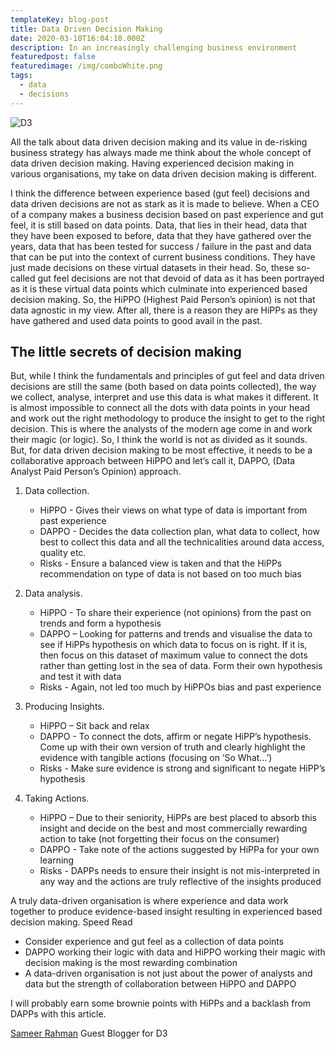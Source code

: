 ```yaml
---
templateKey: blog-post
title: Data Driven Decision Making
date: 2020-03-10T16:04:10.000Z
description: In an increasingly challenging business environment
featuredpost: false
featuredimage: /img/comboWhite.png
tags:
  - data
  - decisions
---
```

![D3](/img/comboWhite.png)

All the talk about data driven decision making and its value in de-risking business strategy
has always made me think about the whole concept of data driven decision making. Having
experienced decision making in various organisations, my take on data driven decision
making is different.

I think the difference between experience based (gut feel) decisions and data driven
decisions are not as stark as it is made to believe. When a CEO of a company makes a
business decision based on past experience and gut feel, it is still based on data points.
Data, that lies in their head, data that they have been exposed to before, data that they have
gathered over the years, data that has been tested for success / failure in the past and data
that can be put into the context of current business conditions. They have just made
decisions on these virtual datasets in their head. So, these so-called gut feel decisions are
not that devoid of data as it has been portrayed as it is these virtual data points which
culminate into experienced based decision making. So, the HiPPO (Highest Paid Person’s
opinion) is not that data agnostic in my view. After all, there is a reason they are HiPPs as
they have gathered and used data points to good avail in the past.



## The little secrets of decision making

But, while I think the fundamentals and principles of gut feel and data driven decisions are
still the same (both based on data points collected), the way we collect, analyse, interpret
and use this data is what makes it different. It is almost impossible to connect all the dots
with data points in your head and work out the right methodology to produce the insight to
get to the right decision. This is where the analysts of the modern age come in and work
their magic (or logic). So, I think the world is not as divided as it sounds. But, for data driven
decision making to be most effective, it needs to be a collaborative approach between
HiPPO and let’s call it, DAPPO, (Data Analyst Paid Person’s Opinion) approach.

1. Data collection.
    *	HiPPO - Gives their views on what type of data is important from past experience
    *	DAPPO - Decides the data collection plan, what data to collect, how best to collect this data and all the technicalities around data access, quality etc.
    *	Risks - Ensure a balanced view is taken and that the HiPPs recommendation on type of data is not based on too much bias

2. Data analysis.
    *	HiPPO - To share their experience (not opinions) from the past on trends and form a hypothesis
    *	DAPPO – Looking for patterns and trends and visualise the data to see if HiPPs hypothesis on which data to focus on is right. If it is, then focus on this dataset of maximum value to connect the dots rather than getting lost in the sea of data. Form their own hypothesis and test it with data
    *	Risks - Again, not led too much by HiPPOs bias and past experience

3. Producing Insights.
    *	HiPPO – Sit back and relax
    *	DAPPO - To connect the dots, affirm or negate HiPP’s hypothesis. Come up with their own version of truth and clearly highlight the evidence with tangible actions (focusing on ‘So What…’)
    *	Risks - Make sure evidence is strong and significant to negate HiPP’s hypothesis

4. Taking Actions.
    *	HiPPO – Due to their seniority, HiPPs are best placed to absorb this insight and decide on the best and most commercially rewarding action to take (not forgetting their focus on the consumer)
    *	DAPPO - Take note of the actions suggested by HiPPa for your own learning
    *	Risks - DAPPs needs to ensure their insight is not mis-interpreted in any way and the actions are truly reflective of the insights produced


A truly data-driven organisation is where experience and data work together to produce
evidence-based insight resulting in experienced based decision making.
Speed Read
* Consider experience and gut feel as a collection of data points
* DAPPO working their logic with data and HiPPO working their magic with decision
making is the most rewarding combination
* A data-driven organisation is not just about the power of analysts and data but the
strength of collaboration between HiPPO and DAPPO

I will probably earn some brownie points with HiPPs and a backlash from DAPPs with this
article.

 [Sameer Rahman](https://www.linkedin.com/in/sameer-rahman-data/) Guest Blogger for D3
